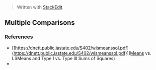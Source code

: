 
> Written with [StackEdit](https://stackedit.io/).

## Multiple Comparisons

### References
- [[https://dnett.public.iastate.edu/S402/wlsmeanssol.pdf](https://dnett.public.iastate.edu/S402/wlsmeanssol.pdf)](Means vs. LSMeans and Type I vs. Type III Sums of Squares)
- []()
<!--stackedit_data:
eyJoaXN0b3J5IjpbNTg4NjU0ODI5LDE0NjE0NjI5OTRdfQ==
-->